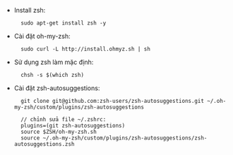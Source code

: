 - Install zsh:
  ```
    sudo apt-get install zsh -y
  ```

- Cài đặt oh-my-zsh: 
  ```
    sudo curl -L http://install.ohmyz.sh | sh
  ```

- Sử dụng zsh làm mặc định:
  ```
    chsh -s $(which zsh)
  ```

- Cài đặt zsh-autosuggestions:
  ```
    git clone git@github.com:zsh-users/zsh-autosuggestions.git ~/.oh-my-zsh/custom/plugins/zsh-autosuggestions

    // chỉnh sửa file ~/.zshrc:
    plugins=(git zsh-autosuggestions)
    source $ZSH/oh-my-zsh.sh
    source ~/.oh-my-zsh/custom/plugins/zsh-autosuggestions/zsh-autosuggestions.zsh
  ```